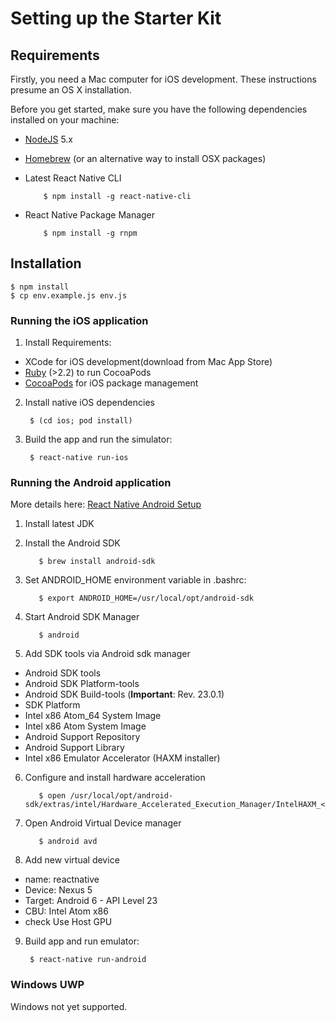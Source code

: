 # Setting up the Starter Kit

## Requirements

Firstly, you need a Mac computer for iOS development. These instructions presume an OS X installation.

Before you get started, make sure you have the following dependencies installed on your machine:

- [NodeJS](https://nodejs.org) 5.x
- [Homebrew](http://brew.sh/) (or an alternative way to install OSX packages)
- Latest React Native CLI

          $ npm install -g react-native-cli

- React Native Package Manager

          $ npm install -g rnpm

## Installation

    $ npm install
    $ cp env.example.js env.js

### Running the iOS application

1. Install Requirements:

  - XCode for iOS development(download from Mac App Store)
  - [Ruby](https://www.ruby-lang.org) (>2.2) to run CocoaPods
  - [CocoaPods](https://cocoapods.org/) for iOS package management

2. Install native iOS dependencies

        $ (cd ios; pod install)

3. Build the app and run the simulator:

        $ react-native run-ios

### Running the Android application

More details here: [React Native Android Setup](https://facebook.github.io/react-native/docs/android-setup.html)

1. Install latest JDK
2. Install the Android SDK

          $ brew install android-sdk

3. Set ANDROID_HOME environment variable in .bashrc:

          $ export ANDROID_HOME=/usr/local/opt/android-sdk

4. Start Android SDK Manager

          $ android

5. Add SDK tools via Android sdk manager

  - Android SDK tools
  - Android SDK Platform-tools
  - Android SDK Build-tools (**Important**: Rev. 23.0.1)
  - SDK Platform
  - Intel x86 Atom_64 System Image
  - Intel x86 Atom System Image
  - Android Support Repository
  - Android Support Library
  - Intel x86 Emulator Accelerator (HAXM installer)

6. Configure and install hardware acceleration

          $ open /usr/local/opt/android-sdk/extras/intel/Hardware_Accelerated_Execution_Manager/IntelHAXM_<version>.dmg

7. Open Android Virtual Device manager

          $ android avd

8. Add new virtual device

  - name: reactnative
  - Device: Nexus 5
  - Target: Android 6 - API Level 23
  - CBU: Intel Atom x86
  - check Use Host GPU

9. Build app and run emulator:

        $ react-native run-android

### Windows UWP

Windows not yet supported.
